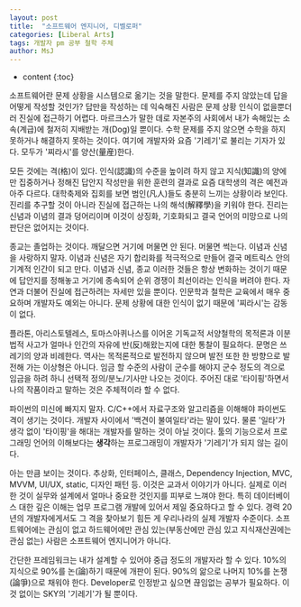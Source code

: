 ```yaml
---
layout: post
title:  "소프트웨어 엔지니어, 디벨로퍼"
categories: [Liberal Arts]
tags: 개발자 pm 공부 철학 주체
author: MsJ
---
```


* content
{:toc}

소프트웨어란 문제 상황을 시스템으로 옮기는 것을 말한다. 문제를 주지 않았는데 답을 어떻게 작성할 것인가? 답만을 작성하는 데 익숙해진 사람은 문제 상황 인식이 없을뿐더러 진실에 접근하기 어렵다. 마르크스가 말한 데로 자본주의 사회에서 내가 속해있는 소속(계급)에 철저히 지배받는 개(Dog)일 뿐이다. 수학 문제를 주지 않으면 수학을 하지 못하거나 해결하지 못하는 것이다. 여기에 개발자와 요즘 '기레기'로 불리는 기자가 있다. 모두가 '찌라시'를 양산(量産)한다.

모든 것에는 격(格)이 있다. 인식(認識)의 수준을 높이려 하지 않고 지식(知識)의 양에만 집중하거나 정해진 답안지 작성만을 위한 훈련의 결과로 요즘 대학생의 격은 예전과 아주 다르다. 대학축제와 집회를 보면 범인(凡人)들도 충분히 느끼는 상황이라 보인다. 진리를 추구할 것이 아니라 진실에 접근하는 나의 해석(解釋學)을 키워야 한다. 진리는 신념과 이념의 결과 덩어리이며 이것이 상징화, 기호화되고 결국 언어의 미망으로 나의 판단은 없어지는 것이다.





종교는 졸업하는 것이다. 깨달으면 거기에 머물면 안 된다. 머물면 썩는다. 이념과 신념을 사랑하지 말자. 이념과 신념은 자기 합리화를 적극적으로 만들어 결국 메트릭스 안의 기계적 인간이 되고 만다. 이념과 신념, 종교 이러한 것들은 항상 변화하는 것이기 때문에 답안지를 정해놓고 거기에 종속되어 순위 경쟁이 최선이라는 인식을 버려야 한다. 자연과 더불어 진실에 접근하려는 자세만 있을 뿐이다. 인문학과 철학은 교육에서 매우 중요하며 개발자도 예외는 아니다. 문제 상황에 대한 인식이 없기 때문에 '찌라시'는 감동이 없다.

플라톤, 아리스토텔레스, 토마스아퀴나스를 이어온 기독교적 서양철학의 목적론과 이분법적 사고가 얼마나 인간의 자유에 반(反)해왔는지에 대한 통찰이 필요하다. 문명은 쓰레기의 양과 비례한다. 역사는 목적론적으로 발전하지 않으며 발전 또한 한 방향으로 발전해 가는 이상형은 아니다. 임금 할 수준의 사람이 군수를 해야지 군수 정도의 격으로 임금을 하려 하니 선택적 정의/분노/기사만 나오는 것이다. 주어진 대로 '타이핑'하면서 나의 작품이라고 말하는 것은 주체적이라 할 수 없다.

파이썬의 미신에 빠지지 말자. C/C++에서 자료구조와 알고리즘을 이해해야 파이썬도 격이 생기는 것이다. 개발자 사이에서 '백견이 불여일타'라는 말이 있다. 물론 '일타'가 생각 없이 '타이핑'을 해대는 개발자를 말하는 것이 아닐 것이다. 툴의 기능으로서 프로그래밍 언어의 이해보다는 **생각**하는 프로그래밍이 개발자가 '기레기'가 되지 않는 길이다.

아는 만큼 보이는 것이다. 추상화, 인터페이스, 클래스, Dependency Injection, MVC, MVVM, UI/UX, static, 디자인 패턴 등. 이것은 교과서 이야기가 아니다. 실제로 이러한 것이 실무와 설계에서 얼마나 중요한 것인지를 피부로 느껴야 한다. 특히 데이터베이스 대한 깊은 이해는 업무 프로그램 개발에 있어서 제일 중요하다고 할 수 있다. 경력 20년의 개발자에게서도 그 격을 찾아보기 힘든 게 우리나라의 실제 개발자 수준이다. 소프트웨어에는 관심이 없고 하드웨어에만 관심 있는(부동산에만 관심 있고 지식재산권에는 관심 없는) 사람은 소프트웨어 엔지니어가 아니다.

간단한 프레임워크는 내가 설계할 수 있어야 중급 정도의 개발자라 할 수 있다. 10%의 지식으로 90%를 논(論)하기 때문에 개판이 된다. 90%의 앎으로 나머지 10%를 논쟁(論爭)으로 채워야 한다. Developer로 인정받고 싶으면 끊임없는 공부가 필요하다. 이것 없이는 SKY의 '기레기'가 될 뿐이다.
